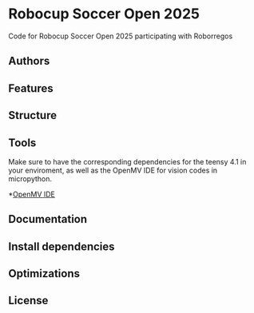 
# Robocup Soccer Open 2025

Code for Robocup Soccer Open 2025 participating with Roborregos

## Authors


## Features


## Structure


## Tools

Make sure to have the corresponding dependencies for the teensy 4.1 in your enviroment, as well as the OpenMV IDE for vision codes in micropython. 

*[OpenMV IDE](https://openmv.io/pages/download?gad_source=1&gad_campaignid=21060752326&gclid=Cj0KCQjww-HABhCGARIsALLO6XzSvYDVwilt_5g-71gYgo7v3H16fBtwGKIoBNfmP_kiLpWk4qG5masaArXuEALw_wcB)

## Documentation


## Install dependencies


## Optimizations


## License

